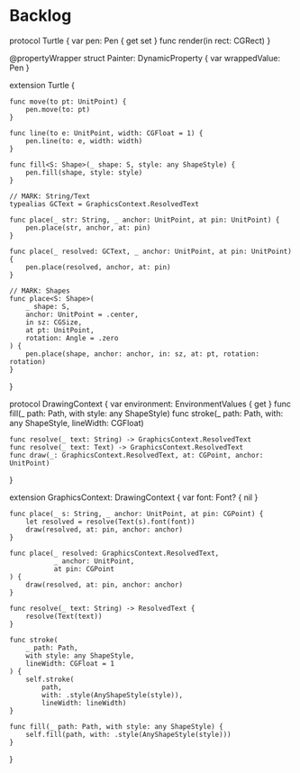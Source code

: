 #  Backlog


protocol Turtle {
    var pen: Pen { get set }
    func render(in rect: CGRect)
}

@propertyWrapper
struct Painter: DynamicProperty {
    var wrappedValue: Pen
}

extension Turtle {
    
    func move(to pt: UnitPoint) {
        pen.move(to: pt)
    }
    
    func line(to e: UnitPoint, width: CGFloat = 1) {
        pen.line(to: e, width: width)
    }
    
    func fill<S: Shape>(_ shape: S, style: any ShapeStyle) {
        pen.fill(shape, style: style)
    }
    
    // MARK: String/Text
    typealias GCText = GraphicsContext.ResolvedText
    
    func place(_ str: String, _ anchor: UnitPoint, at pin: UnitPoint) {
        pen.place(str, anchor, at: pin)
    }
    
    func place(_ resolved: GCText, _ anchor: UnitPoint, at pin: UnitPoint) {
        pen.place(resolved, anchor, at: pin)
    }
    
    // MARK: Shapes
    func place<S: Shape>(
        _ shape: S,
        anchor: UnitPoint = .center,
        in sz: CGSize,
        at pt: UnitPoint,
        rotation: Angle = .zero
    ) {
        pen.place(shape, anchor: anchor, in: sz, at: pt, rotation: rotation)
    }
}

protocol DrawingContext {
    var environment: EnvironmentValues { get }
    func fill(_ path: Path, with style: any ShapeStyle)
    func stroke(_ path: Path, with: any ShapeStyle, lineWidth: CGFloat)
    
    func resolve(_ text: String) -> GraphicsContext.ResolvedText
    func resolve(_ text: Text) -> GraphicsContext.ResolvedText
    func draw(_: GraphicsContext.ResolvedText, at: CGPoint, anchor: UnitPoint)
}


extension GraphicsContext: DrawingContext {
    var font: Font? { nil }
    
    func place(_ s: String, _ anchor: UnitPoint, at pin: CGPoint) {
        let resolved = resolve(Text(s).font(font))
        draw(resolved, at: pin, anchor: anchor)
    }

    func place(_ resolved: GraphicsContext.ResolvedText,
               _ anchor: UnitPoint,
               at pin: CGPoint
    ) {
        draw(resolved, at: pin, anchor: anchor)
    }

    func resolve(_ text: String) -> ResolvedText {
        resolve(Text(text))
    }
    
    func stroke(
        _ path: Path,
        with style: any ShapeStyle,
        lineWidth: CGFloat = 1
    ) {
        self.stroke(
            path,
            with: .style(AnyShapeStyle(style)),
            lineWidth: lineWidth)
    }

    func fill(_ path: Path, with style: any ShapeStyle) {
        self.fill(path, with: .style(AnyShapeStyle(style)))
    }
}
